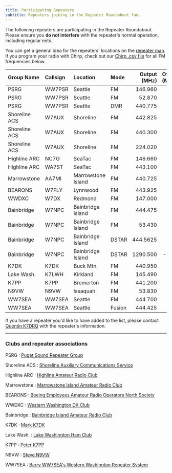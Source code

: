 ```yaml
---
title: Participating Repeaters
subtitle: Repeaters joining in the Repeater Roundabout fun.
---
```


The following repeaters are participating in the Repeater Roundabout. Please ensure you **do not interfere** with the repeater's normal operation, including regular nets.

You can get a general idea for the repeaters' locations on the [repeater map](/map). If you program your radio with Chirp, check out our [Chirp .csv file](https://raw.githubusercontent.com/QCaudron/repeater_roundabout/main/assets/rr_frequencies.csv) for all FM frequencies below.

| Group Name    | Callsign | Location           | Mode   | Output (MHz) | Offset (MHz) | Tone (Hz) |
|:--------------|:---------|:-------------------|:-------|-------------:|-------------:|----------:|
| PSRG          | WW7PSR   | Seattle            | FM     | 146.960      | -0.6         | 103.5     |
| PSRG          | WW7PSR   | Seattle            | FM     | 52.870       | -1.7         | 103.5     |
| PSRG          | WW7PSR   | Seattle            | DMR    | 440.775      | +5.0         | CC 2      |
| Shoreline ACS | W7AUX    | Shoreline          | FM     | 442.825      | +5.0         | 103.5     |
| Shoreline ACS | W7AUX    | Shoreline          | FM     | 440.300      | +5.0         | 103.5     |
| Shoreline ACS | W7AUX    | Shoreline          | FM     | 224.020      | -1.6         | 103.5     |
| Highline ARC  | NC7G     | SeaTac             | FM     | 146.660      | -0.6         | 103.5     |
| Highline ARC  | WA7ST    | SeaTac             | FM     | 443.100      | +5.0         | 103.5     |
| Marrowstone   | AA7MI    | Marrowstone Island | FM     | 440.725      | +5.0         | 114.8     |
| BEARONS       | W7FLY    | Lynnwood           | FM     | 443.925      | +5.0         | 100.0     |
| WWDXC         | W7DX     | Redmond            | FM     | 147.000      | -0.6         | 103.5     |
| Bainbridge    | W7NPC    | Bainbridge Island  | FM     | 444.475      | +5.0         | 103.5     |
| Bainbridge    | W7NPC    | Bainbridge Island  | FM     | 53.430       | -1.7         | 100.0     |
| Bainbridge    | W7NPC    | Bainbridge Island  | DSTAR  | 444.5625     | +5.0         |           |
| Bainbridge    | W7NPC    | Bainbridge Island  | DSTAR  | 1290.500     | -20.0        |           |
| K7DK          | K7DK     | Buck Mtn.          | FM     | 440.950      | +5.0         | 110.9     |
| Lake Wash.    | K7LWH    | Kirkland           | FM     | 145.490      | -0.6         | 103.5     |
| K7PP          | K7PP     | Bremerton          | FM     | 441.200      | +5.0         | 123.0     |
| N9VW          | N9VW     | Issaquah           | FM     | 53.830       | -1.7         | 123.0     |
| WW7SEA        | WW7SEA   | Seattle            | FM     | 444.700      | +5.0         | 103.5     |
| WW7SEA        | WW7SEA   | Seattle            | Fusion | 444.425      | +5.0         | 141.3     |

If you have a repeater you'd like to have added to the list, please contact [Quentin K7DRQ](mailto:k7drq@psrg.org) with the repeater's information.

---

### Clubs and repeater associations

PSRG
: [Puget Sound Repeater Group](https://psrg.org)

Shoreline ACS
: [Shoreline Auxiliary Communications Service](https://sites.google.com/a/w7aux.org/shoreline-acs/)

Highline ARC
: [Highline Amateur Radio Club](https://highlinearc.org)

Marrowstone
: [Marrowstone Island Amateur Radio Club](https://www.qrz.com/db/AA7MI)

BEARONS
: [Boeing Employees Amateur Radio Operators North Society](https://w7flybearons.org/)

WWDXC
: [Western Washington DX Club](https://www.wwdxc.org)

Bainbridge
: [Bainbridge Island Amateur Radio Club](https://www.w7npc.org/)

K7DK
: [Mark K7DK](https://www.qrz.com/db/K7DK)

Lake Wash.
: [Lake Washington Ham Club](http://www.lakewashingtonhamclub.org/)

K7PP
: [Peter K7PP](https://www.qrz.com/db/K7PP)

N9VW
: [Steve N9VW](https://www.qrz.com/db/N9VW)

WW7SEA
: [Barry WW7SEA's Western Washington Repeater System](https://www.qrz.com/db/WW7SEA)
